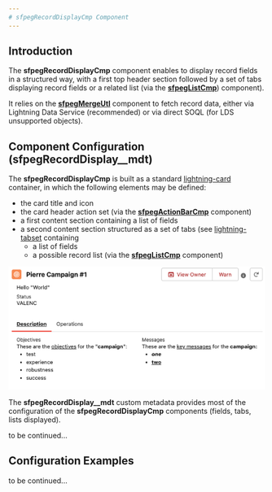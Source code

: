 ```yaml
---
# sfpegRecordDisplayCmp Component
---
```


## Introduction

The **sfpegRecordDisplayCmp** component enables to display record fields in a structured way, with
a first top header section followed by a set of tabs displaying record fields or a related list
(via the **[sfpegListCmp](/help/sfpegCardCmp.md)**) component).

It relies on the **[sfpegMergeUtl](/help/sfpegMergeUtl.md)** component to fetch record data, either
via Lightning Data Service (recommended) or via direct SOQL (for LDS unsupported objects).


## Component Configuration (**sfpegRecordDisplay__mdt**)

The **sfpegRecordDisplayCmp** is built as a standard [lightning-card](https://developer.salesforce.com/docs/component-library/bundle/lightning-card/documentation) container, in which the following elements may be 
defined:
* the card title and icon
* the card header action set (via the **[sfpegActionBarCmp](/help/sfpegActionBarCmp.md)** component)
* a first content section containing a list of fields
* a second content section structured as a set of tabs (see [lightning-tabset](https://developer.salesforce.com/docs/component-library/bundle/lightning-tabset/documentation) containing
    * a list of fields
    * a possible record list (via the **[sfpegListCmp](/help/sfpegCardCmp.md)** component)

![Record Display Example!](/media/sfpegRecordDisplay.png)

The **sfpegRecordDisplay__mdt** custom metadata provides most of the configuration of the **sfpegRecordDisplayCmp**
components (fields, tabs, lists displayed).

to be continued...

## Configuration Examples

to be continued...
